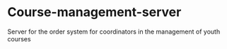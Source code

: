 # Course-management-server
Server for the order system for coordinators in the management of youth courses
